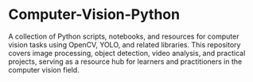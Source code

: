 # Computer-Vision-Python
A collection of Python scripts, notebooks, and resources for computer vision tasks using OpenCV, YOLO, and related libraries. This repository covers image processing, object detection, video analysis, and practical projects, serving as a resource hub for learners and practitioners in the computer vision field.
